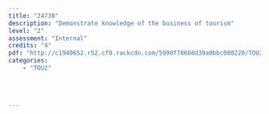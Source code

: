 ```yaml
---
title: "24730"
description: "Demonstrate knowledge of the business of tourism"
level: "2"
assessment: "Internal"
credits: "4"
pdf: "http://c1940652.r52.cf0.rackcdn.com/5990f786b8d39a0bbc000220/TOU2-24730.pdf"
categories:
    - "TOU2"
    
    
    
    
---
```

